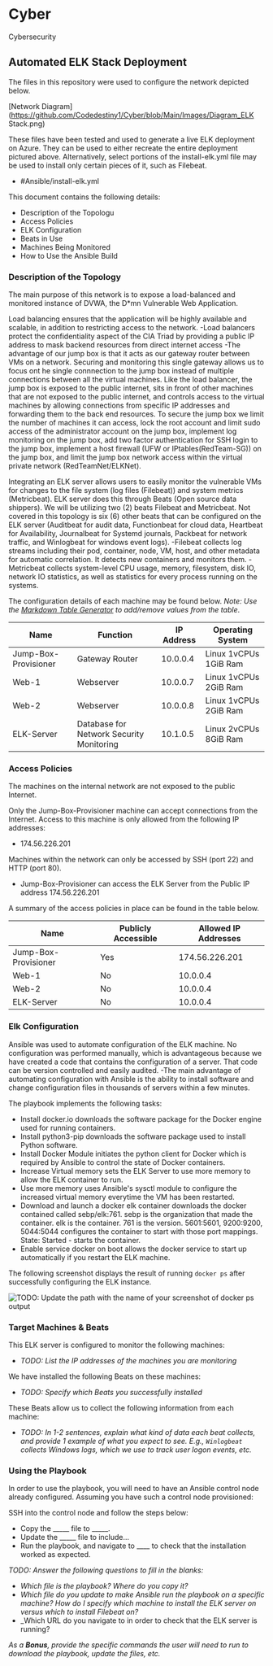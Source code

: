 # Cyber
Cybersecurity

## Automated ELK Stack Deployment

The files in this repository were used to configure the network depicted below.

[Network Diagram](https://github.com/Codedestiny1/Cyber/blob/Main/Images/Diagram_ELK Stack.png)

These files have been tested and used to generate a live ELK deployment on Azure. They can be used to either recreate the entire deployment pictured above. Alternatively, select portions of the install-elk.yml file may be used to install only certain pieces of it, such as Filebeat.

  - #Ansible/install-elk.yml

This document contains the following details:
- Description of the Topologu
- Access Policies
- ELK Configuration
- Beats in Use
- Machines Being Monitored
- How to Use the Ansible Build


### Description of the Topology

The main purpose of this network is to expose a load-balanced and monitored instance of DVWA, the D*mn Vulnerable Web Application.

Load balancing ensures that the application will be highly available and scalable, in addition to restricting access to the network.
-Load balancers protect the confidentiality aspect of the CIA Triad by providing a public IP address to mask backend resources from direct internet access
-The advantage of our jump box is that it acts as our gateway router between VMs on a network. Securing and monitoring this single gateway allows us to focus ont he single connnection to the jump box instead of multiple connections between all the virtual machines. Like the load balancer, the jump box is exposed to the public internet, sits in front of other machines that are not exposed to the public internet, and controls access to the virtual machines by allowing connections from specific IP addresses and forwarding them to the back end resources. To secure the jump box we limit the number of machines it can access, lock the root account and limit sudo access of the administrator account on the jump box, implement log monitoring on the jump box, add two factor authentication for SSH login to the jump box, implement a host firewall (UFW or IPtables(RedTeam-SG)) on the jump box, and limit the jump box network access within the virtual private network (RedTeamNet/ELKNet).

Integrating an ELK server allows users to easily monitor the vulnerable VMs for changes to the file system (log files (Filebeat)) and system metrics (Metricbeat). ELK server does this through Beats (Open source data shippers). We will be utilizing two (2) beats Filebeat and Metricbeat. Not covered in this topology is six (6) other beats that can be configured on the ELK server (Auditbeat for audit data, Functionbeat for cloud data, Heartbeat for Availability, Journalbeat for Systemd journals, Packbeat for network traffic, and Winlogbeat for windows event logs).
-Filebeat collects log streams including their pod, container, node, VM, host, and other metadata for automatic correlation. It detects new containers and monitors them.
-Metricbeat collects system-level CPU usage, memory, filesystem, disk IO, network IO statistics, as well as statistics for every process running on the systems.

The configuration details of each machine may be found below.
_Note: Use the [Markdown Table Generator](http://www.tablesgenerator.com/markdown_tables) to add/remove values from the table_.

| Name                 | Function                                 | IP Address | Operating System      |
|----------------------|------------------------------------------|------------|-----------------------|
| Jump-Box-Provisioner | Gateway Router                           | 10.0.0.4   | Linux 1vCPUs 1GiB Ram |
| Web-1                | Webserver                                | 10.0.0.7   | Linux 1vCPUs 2GiB Ram |
| Web-2                | Webserver                                | 10.0.0.8   | Linux 1vCPUs 2GiB Ram |
| ELK-Server           | Database for Network Security Monitoring | 10.1.0.5   | Linux 2vCPUs 8GiB Ram |

### Access Policies

The machines on the internal network are not exposed to the public Internet. 

Only the Jump-Box-Provisioner machine can accept connections from the Internet. Access to this machine is only allowed from the following IP addresses:
- 174.56.226.201

Machines within the network can only be accessed by SSH (port 22) and HTTP (port 80).
- Jump-Box-Provisioner can access the ELK Server from the Public IP address 174.56.226.201

A summary of the access policies in place can be found in the table below.

| Name                 | Publicly Accessible | Allowed IP Addresses |
|----------------------|---------------------|----------------------|
| Jump-Box-Provisioner |        Yes          |    174.56.226.201    |
| Web-1                |        No           |    10.0.0.4          |
| Web-2                |        No           |    10.0.0.4          |
| ELK-Server           |        No           |    10.0.0.4          |

### Elk Configuration

Ansible was used to automate configuration of the ELK machine. No configuration was performed manually, which is advantageous because we have created a code that contains the configuration of a server. That code can be version controlled and easily audited.
-The main advantage of automating configuration with Ansible is the ability to install software and change configuration files in thousands of servers within a few minutes.

The playbook implements the following tasks:
- Install docker.io downloads the software package for the Docker engine used for running containers.
- Install python3-pip downloads the software package used to install Python software. 
- Install Docker Module initiates the python client for Docker which is required by Ansible to control the state of Docker containers.
- Increase Virtual memory sets the ELK Server to use more memory to allow the ELK container to run.
- Use more memory uses Ansible's sysctl module to configure the increased virtual memory everytime the VM has been restarted.
- Download and launch a docker elk container downloads the docker contained called sebp/elk:761. sebp is the organization that made the container. elk is the container. 761 is the version. 5601:5601, 9200:9200, 5044:5044 configures the container to start with those port mappings. State: Started - starts the container.
- Enable service docker on boot allows the docker service to start up automatically if you restart the ELK machine.

The following screenshot displays the result of running `docker ps` after successfully configuring the ELK instance.

![TODO: Update the path with the name of your screenshot of docker ps output](Images/docker_ps_output.png)

### Target Machines & Beats
This ELK server is configured to monitor the following machines:
- _TODO: List the IP addresses of the machines you are monitoring_

We have installed the following Beats on these machines:
- _TODO: Specify which Beats you successfully installed_

These Beats allow us to collect the following information from each machine:
- _TODO: In 1-2 sentences, explain what kind of data each beat collects, and provide 1 example of what you expect to see. E.g., `Winlogbeat` collects Windows logs, which we use to track user logon events, etc._

### Using the Playbook
In order to use the playbook, you will need to have an Ansible control node already configured. Assuming you have such a control node provisioned: 

SSH into the control node and follow the steps below:
- Copy the _____ file to _____.
- Update the _____ file to include...
- Run the playbook, and navigate to ____ to check that the installation worked as expected.

_TODO: Answer the following questions to fill in the blanks:_
- _Which file is the playbook? Where do you copy it?_
- _Which file do you update to make Ansible run the playbook on a specific machine? How do I specify which machine to install the ELK server on versus which to install Filebeat on?_
- _Which URL do you navigate to in order to check that the ELK server is running?

_As a **Bonus**, provide the specific commands the user will need to run to download the playbook, update the files, etc._
